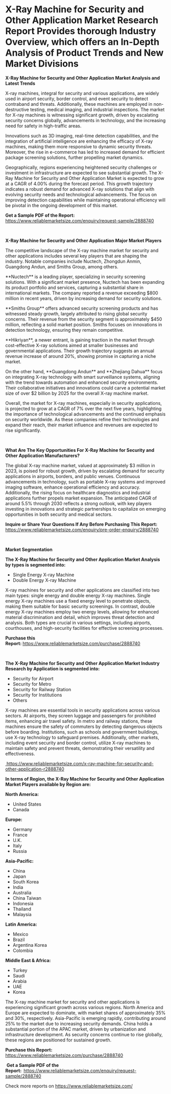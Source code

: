 <p><h1>X-Ray Machine for Security and Other Application Market Research Report Provides thorough Industry Overview, which offers an In-Depth Analysis of Product Trends and New Market Divisions</h1></p><p><strong>X-Ray Machine for Security and Other Application Market Analysis and Latest Trends</strong></p>
<p><p>X-ray machines, integral for security and various applications, are widely used in airport security, border control, and event security to detect contraband and threats. Additionally, these machines are employed in non-destructive testing, medical imaging, and industrial inspections. The market for X-ray machines is witnessing significant growth, driven by escalating security concerns globally, advancements in technology, and the increasing need for safety in high-traffic areas. </p><p>Innovations such as 3D imaging, real-time detection capabilities, and the integration of artificial intelligence are enhancing the efficacy of X-ray machines, making them more responsive to dynamic security threats. Moreover, the rise in e-commerce has led to increased demand for efficient package screening solutions, further propelling market dynamics. </p><p>Geographically, regions experiencing heightened security challenges or investment in infrastructure are expected to see substantial growth. The X-Ray Machine for Security and Other Application Market is expected to grow at a CAGR of 4.00% during the forecast period. This growth trajectory indicates a robust demand for advanced X-ray solutions that align with evolving security needs and technological advancements. The focus on improving detection capabilities while maintaining operational efficiency will be pivotal in the ongoing development of this market.</p></p>
<p><strong>Get a Sample PDF of the Report:&nbsp;</strong> <a href="https://www.reliablemarketsize.com/enquiry/request-sample/2888740?utm_campaign=2445&utm_medium=2&utm_source=Github&utm_content=ia&utm_term=14032025&utm_id=x-ray-machine-for-security-and-other-application">https://www.reliablemarketsize.com/enquiry/request-sample/2888740</a></p>
<p>&nbsp;</p>
<p><strong>X-Ray Machine for Security and Other Application Major Market Players</strong></p>
<p><p>The competitive landscape of the X-ray machine market for security and other applications includes several key players that are shaping the industry. Notable companies include Nuctech, Zhongdun Anmin, Guangdong Andun, and Smiths Group, among others.</p><p>**Nuctech** is a leading player, specializing in security screening solutions. With a significant market presence, Nuctech has been expanding its product portfolio and services, capturing a substantial share in international markets. The company reported a revenue exceeding $800 million in recent years, driven by increasing demand for security solutions.</p><p>**Smiths Group** offers advanced security screening products and has witnessed steady growth, largely attributed to rising global security concerns. Their revenue from the security segment is approximately $450 million, reflecting a solid market position. Smiths focuses on innovations in detection technology, ensuring they remain competitive.</p><p>**Hikriyan**, a newer entrant, is gaining traction in the market through cost-effective X-ray solutions aimed at smaller businesses and governmental applications. Their growth trajectory suggests an annual revenue increase of around 20%, showing promise in capturing a niche market.</p><p>On the other hand, **Guangdong Andun** and **Zhejiang Dahua** focus on integrating X-ray technology with smart surveillance systems, aligning with the trend towards automation and enhanced security environments. Their collaborative initiatives and innovations could carve a potential market size of over $2 billion by 2025 for the overall X-ray machine market.</p><p>Overall, the market for X-ray machines, especially in security applications, is projected to grow at a CAGR of 7% over the next five years, highlighting the importance of technological advancements and the continued emphasis on security worldwide. As these companies refine their technologies and expand their reach, their market influence and revenues are expected to rise significantly.</p></p>
<p>&nbsp;</p>
<p><strong>What Are The Key Opportunities For X-Ray Machine for Security and Other Application Manufacturers?</strong></p>
<p><p>The global X-ray machine market, valued at approximately $3 million in 2023, is poised for robust growth, driven by escalating demand for security applications in airports, borders, and public venues. Continuous advancements in technology, such as portable X-ray systems and improved imaging software, enhance operational efficiency and accuracy. Additionally, the rising focus on healthcare diagnostics and industrial applications further propels market expansion. The anticipated CAGR of around 5.5% through 2030 reflects a strong outlook, with key players investing in innovations and strategic partnerships to capitalize on emerging opportunities in both security and medical sectors.</p></p>
<p><strong>Inquire or Share Your Questions If Any Before Purchasing This Report:</strong> <a href="https://www.reliablemarketsize.com/enquiry/pre-order-enquiry/2888740?utm_campaign=2445&utm_medium=2&utm_source=Github&utm_content=ia&utm_term=14032025&utm_id=x-ray-machine-for-security-and-other-application">https://www.reliablemarketsize.com/enquiry/pre-order-enquiry/2888740</a></p>
<p>&nbsp;</p>
<p><strong>Market Segmentation</strong></p>
<p><strong>The X-Ray Machine for Security and Other Application Market Analysis by types is segmented into:</strong></p>
<p><ul><li>Single Energy X-ray Machine</li><li>Double Energy X-ray Machine</li></ul></p>
<p><p>X-ray machines for security and other applications are classified into two main types: single energy and double energy X-ray machines. Single energy X-ray machines use a fixed energy level to penetrate objects, making them suitable for basic security screenings. In contrast, double energy X-ray machines employ two energy levels, allowing for enhanced material discrimination and detail, which improves threat detection and analysis. Both types are crucial in various settings, including airports, courthouses, and high-security facilities for effective screening processes.</p></p>
<p><strong>Purchase this Report:&nbsp;</strong><a href="https://www.reliablemarketsize.com/purchase/2888740?utm_campaign=2445&utm_medium=2&utm_source=Github&utm_content=ia&utm_term=14032025&utm_id=x-ray-machine-for-security-and-other-application">https://www.reliablemarketsize.com/purchase/2888740</a></p>
<p>&nbsp;</p>
<p><strong>The X-Ray Machine for Security and Other Application Market Industry Research by Application is segmented into:</strong></p>
<p><ul><li>Security for Airport</li><li>Security for Metro</li><li>Security for Railway Station</li><li>Security for Institutions</li><li>Others</li></ul></p>
<p><p>X-ray machines are essential tools in security applications across various sectors. At airports, they screen luggage and passengers for prohibited items, enhancing air travel safety. In metro and railway stations, these machines ensure the safety of commuters by detecting dangerous objects before boarding. Institutions, such as schools and government buildings, use X-ray technology to safeguard premises. Additionally, other markets, including event security and border control, utilize X-ray machines to maintain safety and prevent threats, demonstrating their versatility and effectiveness.</p></p>
<p><a href="https://www.reliablemarketsize.com/x-ray-machine-for-security-and-other-application-r2888740?utm_campaign=2445&utm_medium=2&utm_source=Github&utm_content=ia&utm_term=14032025&utm_id=x-ray-machine-for-security-and-other-application">&nbsp;https://www.reliablemarketsize.com/x-ray-machine-for-security-and-other-application-r2888740</a></p>
<p><strong>In terms of Region, the X-Ray Machine for Security and Other Application Market Players available by Region are:</strong></p>
<p>
    <p> <strong> North America: </strong>
        <ul>
            <li>United States</li>
            <li>Canada</li>
        </ul>
        </p> 
    <p> <strong> Europe: </strong>
        <ul>
            <li>Germany</li>
            <li>France</li>
            <li>U.K.</li>
            <li>Italy</li>
            <li>Russia</li>
        </ul>
        </p> 
    <p> <strong> Asia-Pacific: </strong>
        <ul>
            <li>China</li>
            <li>Japan</li>
            <li>South Korea</li>
            <li>India</li>
            <li>Australia</li>
            <li>China Taiwan</li>
            <li>Indonesia</li>
            <li>Thailand</li>
            <li>Malaysia</li>
        </ul>
        </p> 
    <p> <strong> Latin America: </strong>
        <ul>
            <li>Mexico</li>
            <li>Brazil</li>
            <li>Argentina Korea</li>
            <li>Colombia</li>
        </ul>
        </p> 
    <p> <strong> Middle East & Africa: </strong>
        <ul>
            <li>Turkey</li>
            <li>Saudi</li>
            <li>Arabia</li>
            <li>UAE</li>
            <li>Korea</li>
        </ul>
    </p>
    </p>
<p><p>The X-ray machine market for security and other applications is experiencing significant growth across various regions. North America and Europe are expected to dominate, with market shares of approximately 35% and 30%, respectively. Asia-Pacific is emerging rapidly, contributing around 25% to the market due to increasing security demands. China holds a substantial portion of the APAC market, driven by urbanization and infrastructure development. As security concerns continue to rise globally, these regions are positioned for sustained growth.</p></p>
<p><strong>Purchase this Report: </strong><a href="https://www.reliablemarketsize.com/purchase/2888740?utm_campaign=2445&utm_medium=2&utm_source=Github&utm_content=ia&utm_term=14032025&utm_id=x-ray-machine-for-security-and-other-application">https://www.reliablemarketsize.com/purchase/2888740</a></p>
<p>&nbsp;<strong>Get a Sample PDF of the Report:&nbsp;&nbsp;</strong><a href="https://www.reliablemarketsize.com/enquiry/request-sample/2888740?utm_campaign=2445&utm_medium=2&utm_source=Github&utm_content=ia&utm_term=14032025&utm_id=x-ray-machine-for-security-and-other-application">https://www.reliablemarketsize.com/enquiry/request-sample/2888740</a></p>
<p><strong></strong></p>
<p>Check more reports on <a href="https://www.reliablemarketsize.com/?utm_campaign=2445&utm_medium=2&utm_source=Github&utm_content=ia&utm_term=14032025&utm_id=x-ray-machine-for-security-and-other-application">https://www.reliablemarketsize.com/</a></p>